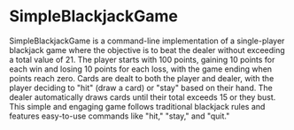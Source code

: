 # SimpleBlackjackGame
SimpleBlackjackGame is a command-line implementation of a single-player blackjack game where the objective is to beat the dealer without exceeding a total value of 21. The player starts with 100 points, gaining 10 points for each win and losing 10 points for each loss, with the game ending when points reach zero. Cards are dealt to both the player and dealer, with the player deciding to "hit" (draw a card) or "stay" based on their hand. The dealer automatically draws cards until their total exceeds 15 or they bust. This simple and engaging game follows traditional blackjack rules and features easy-to-use commands like "hit," "stay," and "quit."
